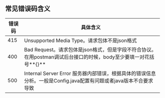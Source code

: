 ## 常见错误码含义

| 错误码 | 具体含义 |
|---------|---------|
| 415 | Unsupported Media Type。请求包体不是json格式 |
| 400 | Bad Request。请求包体是json格式，但是字段不符合协议。在用postman调试后台接口的时候，body至少要填一对花括号**{}** |
| 500 | Internal Server Error 服务器内部错误，根据具体的错误信息分析。一般是Config.java配置有问题或者java版本不合要求导致 |

